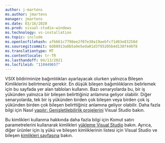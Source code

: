 ```yaml
---
author: j-martens
ms.author: jmartens
manager: jmartens
ms.date: 03/16/2020
ms.prod: visual-studio-windows
ms.technology: vs-installation
ms.topic: include
ms.openlocfilehash: afb661c7798ee2f07e30a19aebfcf1d83e83258d
ms.sourcegitcommit: 6d88913a8b5a9e5eda01d3f95205b4d138f440f8
ms.translationtype: MT
ms.contentlocale: tr-TR
ms.lasthandoff: 04/13/2021
ms.locfileid: "110449657"
---
```

VSIX bildiriminize bağımlılıkları ayarlayacak olurken yalnızca Bileşen Kimliklerini belirtmeniz gerekir. En düşük bileşen bağımlılıklarını belirlemek için bu sayfada yer alan tabloları kullanın. Bazı senaryolarda bu, bir iş yükünden yalnızca bir bileşen belirttiğiniz anlamına geliyor olabilir. Diğer senaryolarda, tek bir iş yükünden birden çok bileşen veya birden çok iş yükünden birden çok bileşen belirttiğiniz anlamına geliyor olabilir. Daha fazla bilgi için Nasıl [yapılır: Genişletilebilirlik projelerini](../../extensibility/how-to-migrate-extensibility-projects-to-visual-studio-2017.md) Visual Studio bakın.

Bu kimlikleri kullanma hakkında daha fazla bilgi için Komut satırı parametrelerini kullanarak kimlikleri [yükleme Visual Studio](../use-command-line-parameters-to-install-visual-studio.md) bakın. Ayrıca, diğer ürünler için iş yükü ve bileşen kimliklerinin listesi için Visual Studio ve bileşen [kimlikleri sayfasına](../workload-and-component-ids.md) bakın.

